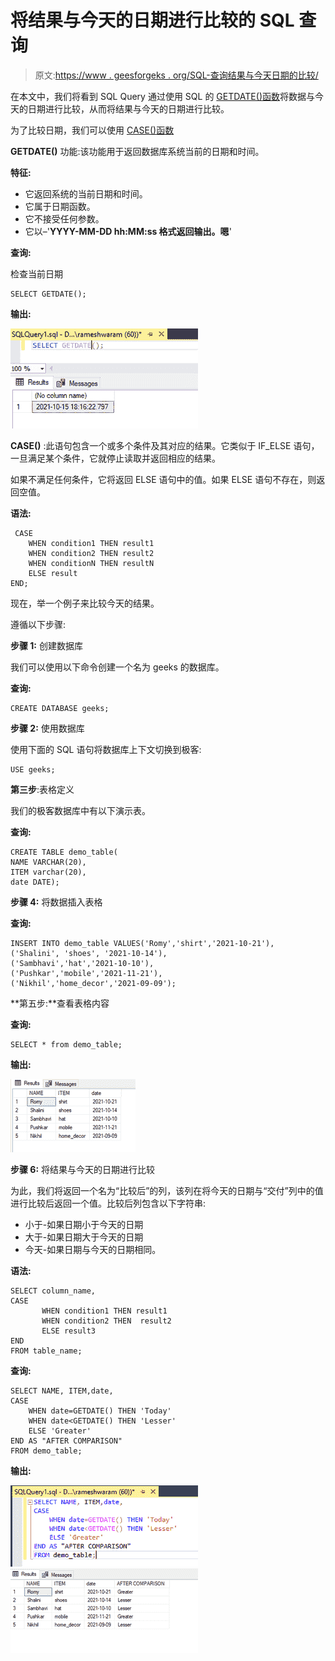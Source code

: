 # 将结果与今天的日期进行比较的 SQL 查询

> 原文:[https://www . geesforgeks . org/SQL-查询结果与今天日期的比较/](https://www.geeksforgeeks.org/sql-query-to-compare-results-with-todays-date/)

在本文中，我们将看到 SQL Query 通过使用 SQL 的 [GETDATE()函数](https://www.geeksforgeeks.org/getdate-function-in-sql-server/)将数据与今天的日期进行比较，从而将结果与今天的日期进行比较。

为了比较日期，我们可以使用 [CASE()函数](https://www.geeksforgeeks.org/sql-case-statement/)

**GETDATE()** 功能:该功能用于返回数据库系统当前的日期和时间。

**特征:**

*   它返回系统的当前日期和时间。
*   它属于日期函数。
*   它不接受任何参数。
*   它以–'**YYYY-MM-DD hh:MM:ss 格式返回输出。嗯**'

**查询:**

检查当前日期

```
SELECT GETDATE();
```

**输出:**

![](img/4a3ae589ca0b6c20ed604788ad97b133.png)

**CASE()** :此语句包含一个或多个条件及其对应的结果。它类似于 IF_ELSE 语句，一旦满足某个条件，它就停止读取并返回相应的结果。

如果不满足任何条件，它将返回 ELSE 语句中的值。如果 ELSE 语句不存在，则返回空值。

**语法:**

```
 CASE
    WHEN condition1 THEN result1
    WHEN condition2 THEN result2
    WHEN conditionN THEN resultN
    ELSE result
END;
```

现在，举一个例子来比较今天的结果。

遵循以下步骤:

**步骤 1:** 创建数据库

我们可以使用以下命令创建一个名为 geeks 的数据库。

**查询:**

```
CREATE DATABASE geeks;
```

**步骤 2:** 使用数据库

使用下面的 SQL 语句将数据库上下文切换到极客:

```
USE geeks;
```

**第三步**:表格定义

我们的极客数据库中有以下演示表。

**查询:**

```
CREATE TABLE demo_table(
NAME VARCHAR(20),
ITEM varchar(20),
date DATE);
```

**步骤 4:** 将数据插入表格

**查询:**

```
INSERT INTO demo_table VALUES('Romy','shirt','2021-10-21'),
('Shalini', 'shoes', '2021-10-14'),
('Sambhavi','hat','2021-10-10'),
('Pushkar','mobile','2021-11-21'),
('Nikhil','home_decor','2021-09-09');
```

**第五步:**查看表格内容

**查询:**

```
SELECT * from demo_table;
```

**输出:**

![](img/fc0ac7b098a2f41b8b2f190595ac07bc.png)

**步骤 6:** 将结果与今天的日期进行比较

为此，我们将返回一个名为“比较后”的列，该列在将今天的日期与“交付”列中的值进行比较后返回一个值。比较后列包含以下字符串:

*   小于-如果日期小于今天的日期
*   大于-如果日期大于今天的日期
*   今天-如果日期与今天的日期相同。

**语法:**

```
SELECT column_name,
CASE  
       WHEN condition1 THEN result1
       WHEN condition2 THEN  result2
       ELSE result3  
END 
FROM table_name;
```

**查询:**

```
SELECT NAME, ITEM,date,
CASE  
    WHEN date=GETDATE() THEN 'Today'
    WHEN date<GETDATE() THEN 'Lesser'
    ELSE 'Greater'  
END AS "AFTER COMPARISON"
FROM demo_table;
```

**输出:**

![](img/ca1051e72b908ed20960f941b42a652d.png) ![](img/eda367915269945a8a626ebef43735fd.png)